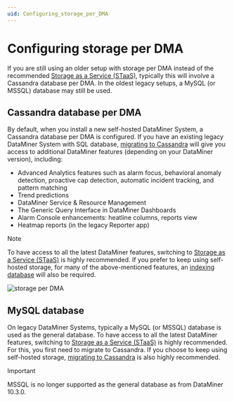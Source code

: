 ```yaml
---
uid: Configuring_storage_per_DMA
---
```


# Configuring storage per DMA

If you are still using an older setup with storage per DMA instead of the recommended [Storage as a Service (STaaS)](xref:STaaS), typically this will involve a Cassandra database per DMA. In the oldest legacy setups, a MySQL (or MSSQL) database may still be used.

## Cassandra database per DMA

By default, when you install a new self-hosted DataMiner System, a Cassandra database per DMA is configured. If you have an existing legacy DataMiner System with SQL database, [migrating to Cassandra](xref:Migrating_the_general_database_to_Cassandra) will give you access to additional DataMiner features (depending on your DataMiner version), including:

- Advanced Analytics features such as alarm focus, behavioral anomaly detection, proactive cap detection, automatic incident tracking, and pattern matching
- Trend predictions
- DataMiner Service & Resource Management
- The Generic Query Interface in DataMiner Dashboards
- Alarm Console enhancements: heatline columns, reports view
- Heatmap reports (in the legacy Reporter app)

> [!NOTE]
> To have access to all the latest DataMiner features, switching to [Storage as a Service (STaaS)](xref:STaaS) is highly recommended. If you prefer to keep using self-hosted storage, for many of the above-mentioned features, an [indexing database](xref:Configuring_indexing_database_per_DMS) will also be required.

![storage per DMA](~/user-guide/images/Storage_per_DMA.svg)

## MySQL database

On legacy DataMiner Systems, typically a MySQL (or MSSQL) database is used as the general database. To have access to all the latest DataMiner features, switching to [Storage as a Service (STaaS)](xref:STaaS) is highly recommended. For this, you first need to migrate to Cassandra. If you choose to keep using self-hosted storage, [migrating to Cassandra](xref:Migrating_the_general_database_to_Cassandra) is also highly recommended.

> [!IMPORTANT]
> MSSQL is no longer supported as the general database as from DataMiner 10.3.0.
